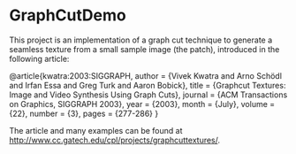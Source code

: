# GraphCutDemo
This project is an implementation of a graph cut technique to generate a seamless texture 
from a small sample image (the patch), introduced in the following article:

@article{kwatra:2003:SIGGRAPH,
    author = {Vivek Kwatra and Arno Schödl and Irfan Essa and Greg Turk and Aaron Bobick},
    title = {Graphcut Textures: Image and Video Synthesis Using Graph Cuts},
    journal = {ACM Transactions on Graphics, SIGGRAPH 2003},
    year = {2003},
    month = {July},
    volume = {22},
    number = {3},
    pages = {277-286}
}
 
The article and many examples can be found at http://www.cc.gatech.edu/cpl/projects/graphcuttextures/.
